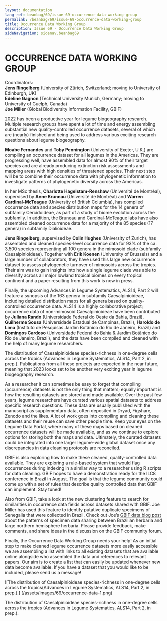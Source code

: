```yaml
---
layout: documentation
lang-ref: beanbag/69/issue-69-occurrence-data-working-group
permalink: /beanbag/69/issue-69-occurrence-data-working-group
title: Occurrence Data Working Group
description: Issue 69 - Occurrence Data Working Group
sideNavigation: sidenav.beanbag69
---
```


# OCCURRENCE DATA WORKING GROUP

Coordinators:\
**Jens Ringelberg** (University of Zürich, Switzerland; moving to University of Edinburgh, UK)\
**Edeline Gagnon** (Technical University Munich, Germany; moving to University of Guelph, Canada)\
**Joe Miller** (Global Biodiversity Information Facility, GBIF)

2022 has been a productive year for legume biogeography research. Multiple research groups have spent a lot of time and energy assembling substantial new quality-controlled occurrence datasets, several of which are (nearly) finished and being used to address various exciting research questions about legume biogeography.

**Moabe Fernandes** and **Toby Pennington** (University of Exeter, U.K.) are compiling an occurrence dataset for all legumes in the Americas. They are progressing well, have assembled data for almost 90% of their target species and are already producing extinction risk assessments and mapping areas with high densities of threatened species. Their next step will be to combine their occurrence data with phylogenetic information to investigate patterns of phylogenetic diversity across the Americas.

In her MSc thesis, **Charlotte Hagelstam-Renshaw** (Université de Montréal), supervised by **Anne Bruneau** (Université de Montréal) and **Warren Cardinal-McTeague** (University of British Columbia), has compiled occurrence data and species distribution maps for the 14 genera of subfamily Cercidoideae, as part of a study of biome evolution across the subfamily. In addition, the Bruneau and Cardinal-McTeague labs have also assembled cleaned occurrence data for a majority of the 85 species (17 genera) in subfamily Dialioideae.

**Jens Ringelberg**, supervised by **Colin Hughes** (University of Zurich), has assembled and cleaned species-level occurrence data for 93% of the ca. 3,500 species representing all 100 genera in the mimosoid clade (subfamily Caesalpinioideae). Together with **Erik Koenen** (University of Brussels) and a large number of collaborators, they have used this large new occurrence dataset to assess phylogenetic turnover of mimosoids across the tropics. Their aim was to gain insights into how a single legume clade was able to diversify across all major lowland tropical biomes on every tropical continent and a paper resulting from this work is now in press.

Finally, the upcoming Advances in Legume Systematics, ALS14, Part 2 will feature a synopsis of the 163 genera in subfamily Caesalpinioideae, including detailed distribution maps for all genera based on quality-controlled occurrence data. ALS14 is a highly collaborative project; occurrence data of non-mimosoid Caesalpinioideae have been contributed by **Juliana Rando** (Universidade Federal do Oeste da Bahia, Brazil), **Guilherme Sousa** (Universidade Estadual de Campinas, Brazil), **Haroldo de Lima** (Instituto de Pesquisas Jardim Botânico do Rio de Janeiro, Brazil) and **Domingos Cardoso** (Universidade Federal do Bahia & Jardim Botânico do Rio de Janeiro, Brazil), and the data have been compiled and cleaned with the help of many legume researchers.

The distribution of Caesalpinioideae species-richness in one-degree cells across the tropics (Advances in Legume Systematics, ALS14, Part 2, in prep.).
Publications from all these projects are expected in the near future, meaning that 2023 looks set to be another very exciting year in legume biogeography research.

As a researcher it can sometimes be easy to forget that compiling (occurrence) datasets is not the only thing that matters; equally important is how the resulting datasets are stored and made available. Over the past few years, legume researchers have curated various spatial datasets to address specific research questions. These data are usually published with the manuscript as supplementary data, often deposited in Dryad, Figshare, Zenodo and the likes. A lot of work goes into compiling and cleaning these datasets and their reuse can save other people time. Keep your eyes on the Legume Data Portal, where many of these maps based on cleaned occurrence datasets will be made available, and as we continue to explore options for storing both the maps and data. Ultimately, the curated datasets could be integrated into one larger legume-wide global dataset once any discrepancies in data cleaning protocols are reconciled.

GBIF is also exploring how to make these cleaned, quality-controlled data available. They are exploring a rule-based system that would flag occurrences during indexing in a similar way to a researcher using R scripts for data cleaning. GBIF hopes to have a demonstration ready for the ILC8 conference in Brazil in August. The goal is that the legume community could come up with a set of rules that describe quality controlled data that GBIF can implement. Stay tuned!

Also from GBIF, take a look at the new clustering feature to search for similarities in occurrence data fields across datasets shared with GBIF. Joe Miller has used this feature to identify putative duplicate specimens of Senegalia that were collected in Brazil. Check out Joe’s [GBIF data blog post](https://data-blog.gbif.org/post/senegalia-clustering-in-brazil/) about the patterns of specimen data sharing between Brazilian herbaria and large northern hemisphere herbaria. Please provide feedback, make comments, and share ideas in the discussion on the GBIF community forum.

Finally, the Occurrence Data Working Group needs your help! As an initial step to make cleaned legume occurrence datasets more easily accessible we are assembling a list with links to all existing datasets that are available online alongside who assembled the data and references to relevant papers. Our aim is to create a list that can easily be updated whenever new data become available. If you have a dataset that you would like to be included, please send us a message!

![The distribution of Caesalpinioideae species-richness in one-degree cells across the tropics(Advances in Legume Systematics, ALS14, Part 2, in prep.).] (/assets/images/69/occurrence-data-1.png)

The distribution of Caesalpinioideae species-richness in one-degree cells across the tropics (Advances in Legume Systematics, ALS14, Part 2, in prep.).
